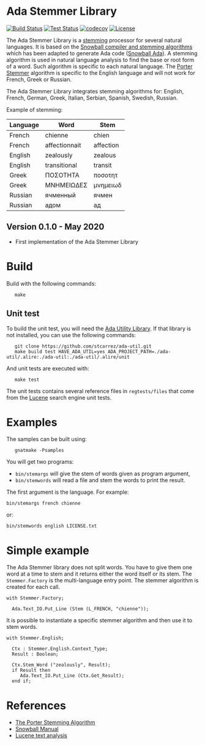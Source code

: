 # Ada Stemmer Library

[![Build Status](https://img.shields.io/jenkins/s/https/jenkins.vacs.fr/Bionic-Ada-Stemmer.svg)](https://jenkins.vacs.fr/job/Bionic-Ada-Stemmer/)
[![Test Status](https://img.shields.io/jenkins/t/https/jenkins.vacs.fr/Bionic-Ada-Stemmer.svg)](https://jenkins.vacs.fr/job/Bionic-Ada-Stemmer/)
[![codecov](https://codecov.io/gh/stcarrez/ada-stemmer/branch/master/graph/badge.svg)](https://codecov.io/gh/stcarrez/ada-stemmer)
[![License](https://img.shields.io/badge/license-APACHE2-blue.svg)](LICENSE)

The Ada Stemmer Library is a [stemming](https://en.wikipedia.org/wiki/Stemming) processor for several
natural languages.  It is based on the [Snowball compiler and stemming algorithms](https://snowballstem.org/)
which has been adapted to generate Ada code ([Snowball Ada](https://github.com/stcarrez/snowball/tree/ada-support)).
A stemming algorithm is used in natural language analysis to find
the base or root form of a word.  Such algorithm is specific to each natural language.
The [Porter Stemmer](https://tartarus.org/martin/PorterStemmer/) algorithm is specific to the English language
and will not work for French, Greek or Russian.

The Ada Stemmer Library integrates stemming algorithms for:
English, French, German, Greek, Italian, Serbian, Spanish, Swedish, Russian.

Example of stemming:

|Language | Word          | Stem       |
|---------|---------------|------------|
|French   | chienne       | chien      |
|French   | affectionnait | affection  |
|English  | zealously     | zealous    |
|English  | transitional  | transit    |
|Greek    | ΠΟΣΟΤΗΤΑ      | ποσοτητ    |
|Greek    | ΜΝΗΜΕΙΩΔΕΣ    | μνημειωδ   |
|Russian  | ячменный      | ячмен      |
|Russian  | адом          | ад         |


## Version 0.1.0 - May 2020

* First implementation of the Ada Stemmer Library

# Build

Build with the following commands:
```
   make
```

## Unit test

To build the unit test, you will need the [Ada Utility Library](https://github.com/stcarrez/ada-util).
If that library is not installed, you can use the following commands:
```
   git clone https://github.com/stcarrez/ada-util.git
   make build test HAVE_ADA_UTIL=yes ADA_PROJECT_PATH=./ada-util/.alire:./ada-util:./ada-util/.alire/unit
```

And unit tests are executed with:
```
   make test
```

The unit tests contains several reference files in `regtests/files` that come from the
[Lucene](https://lucene.apache.org) search engine unit tests.

# Examples

The samples can be built using:
```
   gnatmake -Psamples
```

You will get two programs:

* `bin/stemargs` will give the stem of words given as program argument,
* `bin/stemwords` will read a file and stem the words to print the result.

The first argument is the language.  For example:

```
bin/stemargs french chienne
```

or:

```
bin/stemwords english LICENSE.txt
```


# Simple example

The Ada Stemmer library does not split words.  You have to give them one word at a time
to stem and it returns either the word itself or its stem.  The `Stemmer.Factory` is
the multi-language entry point.  The stemmer algorithm is created for each call.

```
with Stemmer.Factory;

  Ada.Text_IO.Put_Line (Stem (L_FRENCH, "chienne"));
```

It is possible to instantiate a specific stemmer algorithm and then use it to stem
words.

```
with Stemmer.English;

  Ctx : Stemmer.English.Context_Type;
  Result : Boolean;

  Ctx.Stem_Word ("zealously", Result);
  if Result then
     Ada.Text_IO.Put_Line (Ctx.Get_Result);
  end if;
```

# References

* [The Porter Stemming Algorithm](https://tartarus.org/martin/PorterStemmer/)
* [Snowball Manual](http://snowball.tartarus.org/compiler/snowman.html)
* [Lucene text analysis](https://lucene.apache.org/core/8_5_1/core/org/apache/lucene/analysis/package-summary.html#package.description)
